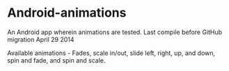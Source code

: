 # Android-animations
An Android app wherein animations are tested. Last compile before GitHub migration April 29 2014

Available animations - Fades, scale in/out, slide left, right, up, and down, spin and fade, and spin and scale.

